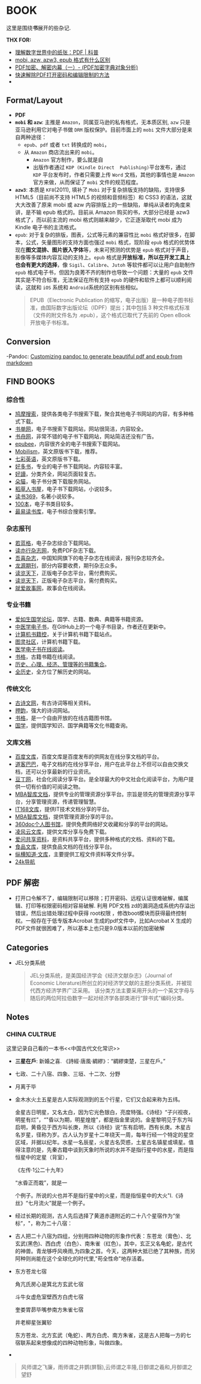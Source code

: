 # BOOK

这里是围绕**书**展开的些杂记.

**THX FOR:**
- [理解数字世界中的纸张：PDF | 科普](https://sspai.com/post/47092)
- [mobi, azw, azw3, epub 格式有什么区别](https://bookfere.com/post/27.html)
- [PDF加密、解密内幕（一）- (PDF加密字典对象分析)](https://blog.csdn.net/pdfMaker/article/details/1039046)
- [快速解除PDF打开密码和编辑限制的方法](http://www.sci666.com.cn/10914.html)
- 	

## Format/Layout
- **PDF**
- **`mobi` 和 `azw`**: 主推是 `Amazon`，同属亚马逊的私有格式，无本质区别, `azw` 只是亚马逊利用它对电子书做 `DRM` 版权保护。目前市面上的 `mobi` 文件大部分是来自两种途径：
  - `epub`、`pdf` 或者 `txt` 转换成的 `mobi`，
  - 从 `Amazon` 商店流出来的  `mobi`。
    -  `Amazon` 官方制作，要么就是自
    -  出版作者通过 `KDP (Kindle Direct  Publishing)`平台发布，通过 `KDP` 平台发布时，作者只需要上传 `Word` 文档，其他的事情也是 `Amazon` 官方来做，从而保证了 `mobi` 文件的规范程度。
- **`azw3`**: 本质是 `KF8`(2011), 填补了 `Mobi`  对于复杂排版支持的缺陷，支持很多 HTML5（目前尚不支持 HTML5 的视频和音频标签）和 CSS3 的语法，这就大大改善了原来 mobi 或 azw 内容排版上的一些缺陷，单纯从读者的角度来讲，是不输 epub 格式的。目前从 Amazon 购买的书，大部分已经是 azw3  格式了，而以前主流的 mobi 格式则越来越少，它正逐渐取代 mobi 成为 Kindle 电子书的主流格式。
- `epub`: 对于复杂的排版，图表，公式等元素的兼容性比 `mobi` 格式好很多，在脚本，公式，矢量图形的支持方面也强过 `mobi` 格式，现阶段 `epub` 格式的优势体现在**图文混排、图片嵌入字体**等，未来可预测的优势是 `epub` 格式对于声音，影像等多媒体内容互动的支持上。`epub` 格式是**开放标准，所以在开发工具上也会有更大的选择**，像 `Sigil`、`Calibre`、`Jutoh` 等软件都可以让用户自助制作  `epub` 格式电子书，但因为良莠不齐的制作也导致一个问题：大量的 `epub` 文件其实是不符合标准，无法保证在所有支持 `epub`  的硬件和软件上都可以顺利阅读，这就和 `iOS` 系统和 `Android`系统的区别有些相似。
   > EPUB（Electronic Publication 的缩写，电子出版）是一种电子图书标准，由国际数字出版论坛（IDPF）提出；其中包括 3 种文件格式标准（文件的附文件名为 .epub），这个格式已取代了先前的 Open eBook 开放电子书标准。


## Conversion

-Pandoc: [Customizing pandoc to generate beautiful pdf and epub from markdown](https://learnbyexample.github.io/customizing-pandoc/)



## FIND BOOKS

### 综合性
- [鸠摩搜索](https://www.jiumodiary.com)，提供各类电子书搜索下载，聚合其他电子书网站的内容，有多种格式下载。
- [书单网](https://www.shudan.vip)，电子书搜索下载网站，网站很简洁，内容较全。
- [书舟网](http://kindle.archiew.top)，非常不错的电子书下载网站，网站简洁还没有广告。
- [epubee](http://cn.epubee.com)，内容很齐全的电子书搜索下载网站。
- [Mobilism](https://forum.mobilism.org/viewforum.php?f=19)，英文原版书下载，推荐。
- [七彩英语](http://www.qcenglish.com)，英文原版书下载。
- [好多书](http://booksk.com)，专业的电子书下载网站，内容较丰富。
- [好讀](http://www.haodoo.net)，分类齐全，网站页面较复古。
- [朵猫](https://book.longtheboard.com)，电子书分类下载服务网站。
- [稻草人书屋](https://www.daocaorenshuwu.com/xiazai.html)，电子书下载网站，小说较多。
- [读书369](http://www.dushu369.com/)，名著小说较多。
- [100本](https://www.100ben.net)，电子书类目较多。
- [最易读书库](https://zuiyidu.com)，电子书综合搜索引擎。

### 杂志报刊
- [若蓝格](https://www.ifblue.net)，电子杂志综合下载网站。
- [读亦行杂志网](https://www.duyixing.com)，免费PDF杂志下载。
- [吾喜杂志](http://wuxizazhi.cnki.net)，中国知网旗下的电子杂志在线阅读，报刊杂志较齐全。
- [龙源期刊](http://www.qikan.com)，部分内容要收费，期刊杂志众多。
- [读览天下](http://www.dooland.com)，正版电子杂志平台，需付费购买。
- [读览天下](http://www.huisou.org)，正版电子杂志平台，需付费购买。
- [就爱故事网](https://www.92gushi.com)，故事会在线阅读。

### 专业书籍
- [爱如生国学论坛](http://forum.er07.com)，国学、古籍、数典、典籍等书籍资源。
- [中医学电子书](https://github.com/scienceasdf/medical-books/releases)，在GitHub上的一个电子书目录，作者还在更新中。
- [计算机书籍控](http://bestcbooks.com)，关于计算机书籍下载站点。
- [图灵社区](https://www.ituring.com.cn/book)，计算机书籍下载。
- [医学电子书在线阅读](https://yixueshu.gitee.io)。
- [书格](https://new.shuge.org)，古籍书籍在线阅读。
- [历史、心理、经济、管理等的书籍集合](https://github.com/programthink/books)。
- [全历史](https://www.allhistory.com)，全方位了解历史的网站。

### 传统文化
- [古诗文网](https://www.gushiwen.org)，有古诗词等相关资料。
- [押韵](https://sou-yun.cn)，强大的诗词网站。
- [书格](https://new.shuge.org)，是一个自由开放的在线古籍图书馆。
- [国学](https://guoxue.chazidian.com)，提供国学知识、国学典籍等文化书籍查询。

### 文库文档
- [百度文库](https://wenku.baidu.com)，百度文库是百度发布的供网友在线分享文档的平台。
- [道客巴巴](https://www.doc88.com)，电子文档的在线分享平台，用户在此平台上不但可以自由交换文档，还可以分享最新的行业资讯。
- [豆丁网](https://www.docin.com)，社会化阅读分享平台。是全球最大的中文社会化阅读平台，为用户提供一切有价值的可阅读之物。
- [MBA智库文档](https://doc.mbalib.com)，提供专业的管理资源分享平台。宗旨是领先的管理资源分享平台，分享管理资源，传递管理智慧。
- [IT168文库](http://wenku.it168.com)，提供IT技术文档分享的平台。
- [MBA智库文档](https://doc.mbalib.com)，提供管理资源分享的平台。
- [360doc个人图书馆](http://www.360doc.com/index.html)，提供免费网络好文收藏和分享的平台的网站。
- [凌风云文库](https://wenku.lingfengyun.com)，提供文库分享与免费下载。
- [爱问共享资料](http://ishare.iask.sina.com.cn)，是资料共享平台，提供多种格式的文档、资料的下载。
- [食品文库](http://wenku.foodmate.net)，提供食品文档的在线分享平台。
- [纵横知道·文库](http://zhzdwk.com)，主要提供工程文件资料等文件分享。
- [24k导航](https://www.24kdh.com)

## PDF 解密

- 打开口令解不了，编辑限制可以移除；打开密码、远程认证很难破解，编属辑、打印等权限密码相对容易破解. 利用 PDF文档 zd的漏洞造成系统内存溢出错误，然后出错处理过程中获得 root权限 ，修改boot模块而获得最终控制权。一般存在于低专版本Acrobat 生成的pdf文件中，比如Acrobat X 生成的PDF文件就很困难了，所以基本上也只是9.0版本以前的加密破解

## Categories

- JEL分类系统
   > JEL分类系统，是美国经济学会《经济文献杂志》（Journal of Economic Literature)所创立的对经济学文献的主题分类系统，并被现代西方经济学界广泛采用。 该分类方法主要采用开头的一个英文字母与随后的两位阿拉伯数字一起对经济学各部类进行“辞书式”编码分类。

## Notes
### CHINA CULTRUE

这里记录自己看的一本书<<中国古代文化常识>>

- **三星在戶**:  新婚之喜. 《詩經·唐風·綢繆》：“綢繆束楚，三星在戶。”

+ 七政、二十八宿、四象、三垣、十二次、分野

+ 月离于毕

+ 金木水火土五星是古人实际观测到的五个行星，它们又合起来称为五纬。

    金星古日明星，又名太白，因为它光色银白，亮度特强。《诗经》“子兴视夜，明星有烂”，“"昏以为期，明星煌煌"，都是指金里说的。金星黎明见于东方叫启明，黄昏见于西方叫长庚，所以《诗经》说“东有启明，西有长庚。木星古名岁星，径称为岁。古人认为岁星十二年绕天一周，每年行经一个特定的星空区域，并据以纪年。水星一名辰星，火星古名荧惑，土星古名镇星或填星。值得注意的是，先秦古籍中谈到天象时所说的水并不是指行星中的水星，而是指恒星中的定星（背室），

    《左传·1公二十九年》

    “水昏正而栽”，就是一

    个例子。所说的火也并不是指行星中的火星，而是指恒星中的大火"I.《诗丝》“七月流火”就是一个例子。

- 经过长期的观测，古人先后选择了黄道赤道附近的二十八个星宿作为“坐标”，"，称为二十八宿：

- 古人把二十八宿为四组，分别用四种动物的形象作代表：东苍龙（膏色）、北玄武(黑色)、西白虎（白色）、南朱雀（红色）。其中，玄正又名龟蛇，是古代的神兽。青龙够呼风唤雨,为四象之首。今天，这两种大抵已绝了其种族，而另阿种则尚能在这个全球化的时代里,"苟全性命"地存活着。

- 东方苍龙七宿

    角亢氏房心是箕北方玄武七宿

    斗牛女虚危室壁西方白虎七宿

    奎娄胃昴毕嘴参南方朱雀七宿

    井老柳星张翼轸

    东方苍龙、北方玄武（龟蛇）、两方白虎、南方朱雀，这是古人把每一方的七宿联系起来想像成的四种动物形象，叫做四象。

- 

> 风师谓之飞廉，雨师谓之井鹦(屏翳),云师谓之丰隆,日御谓之羲和,月御谓之望舒
